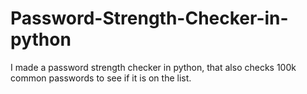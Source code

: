 # Password-Strength-Checker-in-python
I made a password strength checker in python, that also checks 100k common passwords to see if it is on the list. 
